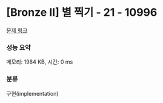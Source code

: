 # [Bronze II] 별 찍기 - 21 - 10996 

[문제 링크](https://www.acmicpc.net/problem/10996) 

### 성능 요약

메모리: 1984 KB, 시간: 0 ms

### 분류

구현(implementation)

